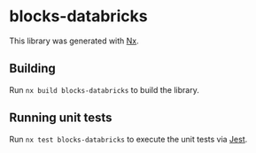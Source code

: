 # blocks-databricks

This library was generated with [Nx](https://nx.dev).

## Building

Run `nx build blocks-databricks` to build the library.

## Running unit tests

Run `nx test blocks-databricks` to execute the unit tests via [Jest](https://jestjs.io).
